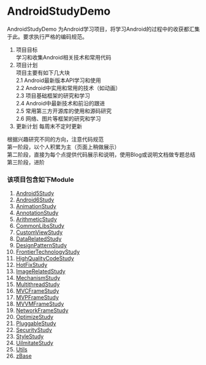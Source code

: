 # AndroidStudyDemo
AndroidStudyDemo 为Android学习项目，将学习Android的过程中的收获都汇集
于此。要求执行严格的编码规范。  

1. 项目目标  
学习和收集Android相关技术和常用代码  
2. 项目计划  
项目主要有如下几大块  
2.1 Android最新版本API学习和使用  
2.2 Android中实用和常用的技术（如动画）  
2.3 项目基础框架的研究和学习  
2.4 Android中最新技术和前沿的跟进  
2.5 常用第三方开源库的使用和源码研究  
2.6 网络、图片等框架的研究和学习  
3. 更新计划
每周末不定时更新  

根据兴趣研究不同的方向，注意代码规范  
第一阶段，以个人积累为主（页面上稍做展示）  
第二阶段，直接为每个点提供代码展示和说明，使用Blog或说明文档做专题总结  
第三阶段，进阶  

### 该项目包含如下Module ###
1. [Android5Study](Android5Study/doc/README.md)
2. [Android6Study](Android6Study/doc/README.md)
3. [AnimationStudy](AnimationStudy/doc/README.md)
4. [AnnotationStudy](AnnotationStudy/doc/README.md)
5. [ArithmeticStudy](ArithmeticStudy/doc/README.md)
6. [CommonLibsStudy](CommonLibsStudy/doc/README.md)
7. [CustomViewStudy](CustomViewStudy/doc/README.md)
8. [DataRelatedStudy](DataRelatedStudy/doc/README.md)
9. [DesignPatternStudy](DesignPatternStudy/doc/README.md)
10. [FrontierTechnologyStudy](FrontierTechnologyStudy/doc/README.md)
11. [HighQualityCodeStudy](HighQualityCodeStudy/doc/README.md)
12. [HotFixStudy](HotFixStudy/doc/README.md)
13. [ImageRelatedStudy](ImageRelatedStudy/doc/README.md)
14. [MechanismStudy](MechanismStudy/doc/README.md)
15. [MultithreadStudy](MultithreadStudy/doc/README.md)
16. [MVCFrameStudy](MVCFrameStudy/doc/README.md)
17. [MVPFrameStudy](MVPFrameStudy/doc/README.md)
18. [MVVMFrameStudy](MVVMFrameStudy/doc/README.md)
19. [NetworkFrameStudy](NetworkFrameStudy/doc/README.md)
20. [OptimizeStudy](OptimizeStudy/doc/README.md)
21. [PluggableStudy](PluggableStudy/doc/README.md)
22. [SecurityStudy](SecurityStudy/doc/README.md)
23. [StyleStudy](StyleStudy/doc/README.md)
24. [UiImitateStudy](UiImitateStudy/doc/README.md)
25. [Utils](Utils/doc/README.md)
26. [zBase](zBase/doc/README.md)